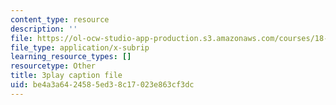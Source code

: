 ```yaml
---
content_type: resource
description: ''
file: https://ol-ocw-studio-app-production.s3.amazonaws.com/courses/18-065-matrix-methods-in-data-analysis-signal-processing-and-machine-learning-spring-2018/be4a3a6424585ed38c17023e863cf3dc_9BYsNpTCZGg.vtt
file_type: application/x-subrip
learning_resource_types: []
resourcetype: Other
title: 3play caption file
uid: be4a3a64-2458-5ed3-8c17-023e863cf3dc
---
```

